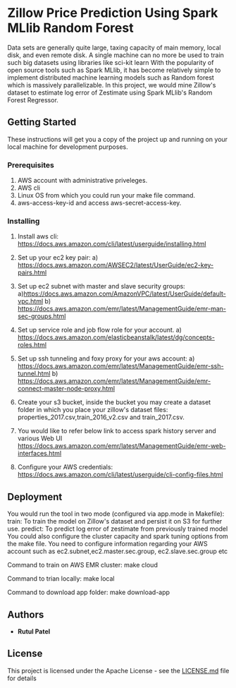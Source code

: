 # Zillow Price Prediction Using Spark MLlib Random Forest

Data sets are generally quite large, taxing capacity of main memory, local disk, and even remote disk.​
A single machine can no more be used to train such big datasets using libraries like sci-kit learn​
With the popularity of open source tools such as Spark MLlib, it has become relatively simple to implement distributed
machine learning models such as Random forest which is massively parallelizable. ​In this project,
we would mine Zillow's dataset to estimate log error of Zestimate using Spark MLlib's Random Forest Regressor.​


## Getting Started

These instructions will get you a copy of the project up and running on your local machine for development purposes.


### Prerequisites

1) AWS account with administrative priveleges.
2) AWS cli
3) Linux OS from which you could run your make file command.
4) aws-access-key-id and access aws-secret-access-key.

### Installing

1) Install aws cli:
    https://docs.aws.amazon.com/cli/latest/userguide/installing.html

2) Set up your ec2 key pair:
    a) https://docs.aws.amazon.com/AWSEC2/latest/UserGuide/ec2-key-pairs.html

3) Set up ec2 subnet with master and slave security groups:
    a)https://docs.aws.amazon.com/AmazonVPC/latest/UserGuide/default-vpc.html
    b) https://docs.aws.amazon.com/emr/latest/ManagementGuide/emr-man-sec-groups.html

4) Set up service role and job flow role for your account.
    a) https://docs.aws.amazon.com/elasticbeanstalk/latest/dg/concepts-roles.html

5) Set up ssh tunneling and foxy proxy for your aws account:
    a) https://docs.aws.amazon.com/emr/latest/ManagementGuide/emr-ssh-tunnel.html
    b) https://docs.aws.amazon.com/emr/latest/ManagementGuide/emr-connect-master-node-proxy.html

6) Create your s3 bucket, inside the bucket you may create a dataset folder in which you place
   your zillow's dataset files: properties_2017.csv,train_2016_v2.csv and train_2017.csv.

7) You would like to refer below link to access spark history server and various Web UI
    https://docs.aws.amazon.com/emr/latest/ManagementGuide/emr-web-interfaces.html

8) Configure your AWS credentials:
    https://docs.aws.amazon.com/cli/latest/userguide/cli-config-files.html

## Deployment

You would run the tool in two mode (configured via app.mode in Makefile):
train: To train the model on Zillow's dataset and persist it on S3 for further use.
predict: To predict log error of zestimate from previously trained model
You could also configure the cluster capacity and spark tuning options from the make file.
You need to configure information regarding your AWS account such as ec2.subnet,ec2.master.sec.group,
ec2.slave.sec.group etc

Command to train on AWS EMR cluster:
make cloud

Command to trian locally:
make local

Command to download app folder:
make download-app

## Authors

* **Rutul Patel**

## License

This project is licensed under the Apache License - see the [LICENSE.md](LICENSE.md) file for details